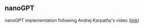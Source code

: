 ## nanoGPT

nanoGPT implementation following Andrej Karpathy's video ([link](https://www.youtube.com/watch?v=kCc8FmEb1nY))
